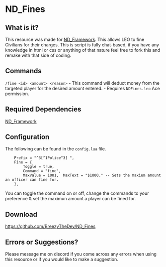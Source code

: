 # ND_Fines

## What is it?

This resource was made for [ND_Framework](https://github.com/Andyyy7666/ND_Framework). This allows LEO to fine Civilians for their charges. This is script is fully chat-based, if you have any knowledge in html or css or anything of that nature feel free to fork this and remake with that side of coding. 

## Commands

`/fine <id> <amount> <reason>` - This command will deduct money from the targeted player for the desired amount entered. - Requires `NDFines.leo` Ace permission.

## Required Dependencies

[ND_Framework](https://github.com/Andyyy7666/ND_Framework)

## Configuration

The following can be found in the ``config.lua`` file.
```
    Prefix = "^3[^1Police^3] ",
    Fine = {
        Toggle = true,
        Command = "fine", 
        MaxValue = 1001,  MaxText = "$1000." -- Sets the maxium amount an officer can fine for.
    },
```
You can toggle the command on or off, change the commands to your preference & set the maximun amount a player can be fined for.

## Download
https://github.com/BreezyTheDev/ND_Fines

## Errors or Suggestions?
Please message me on discord if you come across any errors when using this resource or if you would like to make a suggestion.


